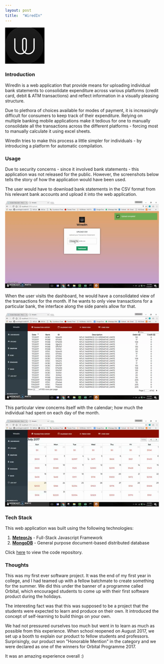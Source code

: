 ```yaml
--- 
layout: post    
title:  "WiredIn"    
--- 
```

<img src="/assets/img/wiredin/wiredin.png">    
  
### Introduction  
WiredIn is a web application that provide means for uploading individual bank statements to consolidate expenditure across various platforms (credit card, debit & ATM transactions) and reflect information in a visually pleasing structure.   
  
Due to plethora of choices available for modes of payment, it is increasingly difficult for consumers to keep track of their expenditure. Relying on multiple banking mobile applications make it tedious for one to manually consolidate all the transactions across the different platforms - forcing most to manually calculate it using excel sheets. 

WiredIn tries to make this process a little simpler for individuals - by introducing a platform for automatic compilation.

### Usage  
Due to security concerns - since it involved bank statements - this application was not released for the public. However, the screenshots below tells the story of how the application would have been used.  
  
The user would have to download bank statements in the CSV format from his relevant bank accounts and upload it into the web application.
  
<img src="/assets/img/wiredin/upload.png">    
  
  
  
When the user visits the dashboard, he would have a consolidated view of the transactions for the month. If he wants to only view transactions for a particular bank, the interface along the side panels allow for that.  
  
<img src="/assets/img/wiredin/dashboard.png">    
  
  
  
This particular view concerns itself with the calendar; how much the individual had spent on each day of the month.  
  
<img src="/assets/img/wiredin/calendar.png">

### Tech Stack
This web  application was built using the following technologies:
1. [**MeteorJs**](https://www.meteor.com/) - Full-Stack Javascript Framework
2. [**MongoDB**](https://www.mongodb.com/) - General purpose document-based distributed database 

Click [here](https://github.com/jaivigneshvenugopal/Wired-In) to view the code repository.

### Thoughts
This was my first ever software project. It was the end of my first year in college, and I had teamed up with a fellow batchmate to create something for the summer. We did this under the banner of a programme called Orbital, which encouraged students to come up with their first software product during the holidays.

The interesting fact was that this was supposed to be a project that the students were expected to learn and produce on their own. It introduced the concept of self-learning to build things on your own. 

We had not pressured ourselves too much but went in to learn as much as possible from this experience. When school reopened on August 2017, we set up a booth to explain our product to fellow students and professors. Surprisingly, our product won "Honorable Mention" in the category and we were declared as one of the winners for Orbital Programme 2017.

It was an amazing experience overall :)
